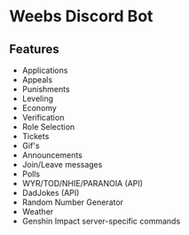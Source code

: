 # Weebs Discord Bot
## Features
- Applications
- Appeals
- Punishments
- Leveling
- Economy
- Verification
- Role Selection
- Tickets
- Gif's
- Announcements
- Join/Leave messages
- Polls
- WYR/TOD/NHIE/PARANOIA (API)
- DadJokes (API)
- Random Number Generator
- Weather
- Genshin Impact server-specific commands
